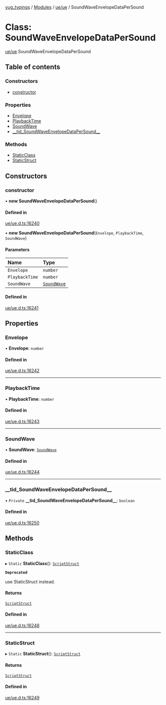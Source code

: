 [yug_typings](../README.md) / [Modules](../modules.md) / [ue/ue](../modules/ue_ue.md) / SoundWaveEnvelopeDataPerSound

# Class: SoundWaveEnvelopeDataPerSound

[ue/ue](../modules/ue_ue.md).SoundWaveEnvelopeDataPerSound

## Table of contents

### Constructors

- [constructor](ue_ue.SoundWaveEnvelopeDataPerSound.md#constructor)

### Properties

- [Envelope](ue_ue.SoundWaveEnvelopeDataPerSound.md#envelope)
- [PlaybackTime](ue_ue.SoundWaveEnvelopeDataPerSound.md#playbacktime)
- [SoundWave](ue_ue.SoundWaveEnvelopeDataPerSound.md#soundwave)
- [\_\_tid\_SoundWaveEnvelopeDataPerSound\_\_](ue_ue.SoundWaveEnvelopeDataPerSound.md#__tid_soundwaveenvelopedatapersound__)

### Methods

- [StaticClass](ue_ue.SoundWaveEnvelopeDataPerSound.md#staticclass)
- [StaticStruct](ue_ue.SoundWaveEnvelopeDataPerSound.md#staticstruct)

## Constructors

### constructor

• **new SoundWaveEnvelopeDataPerSound**()

#### Defined in

[ue/ue.d.ts:16240](https://github.com/YugMetaverse/yug_typings/blob/25cad34/ue/ue.d.ts#L16240)

• **new SoundWaveEnvelopeDataPerSound**(`Envelope`, `PlaybackTime`, `SoundWave`)

#### Parameters

| Name | Type |
| :------ | :------ |
| `Envelope` | `number` |
| `PlaybackTime` | `number` |
| `SoundWave` | [`SoundWave`](ue_ue.SoundWave.md) |

#### Defined in

[ue/ue.d.ts:16241](https://github.com/YugMetaverse/yug_typings/blob/25cad34/ue/ue.d.ts#L16241)

## Properties

### Envelope

• **Envelope**: `number`

#### Defined in

[ue/ue.d.ts:16242](https://github.com/YugMetaverse/yug_typings/blob/25cad34/ue/ue.d.ts#L16242)

___

### PlaybackTime

• **PlaybackTime**: `number`

#### Defined in

[ue/ue.d.ts:16243](https://github.com/YugMetaverse/yug_typings/blob/25cad34/ue/ue.d.ts#L16243)

___

### SoundWave

• **SoundWave**: [`SoundWave`](ue_ue.SoundWave.md)

#### Defined in

[ue/ue.d.ts:16244](https://github.com/YugMetaverse/yug_typings/blob/25cad34/ue/ue.d.ts#L16244)

___

### \_\_tid\_SoundWaveEnvelopeDataPerSound\_\_

• `Private` **\_\_tid\_SoundWaveEnvelopeDataPerSound\_\_**: `boolean`

#### Defined in

[ue/ue.d.ts:16250](https://github.com/YugMetaverse/yug_typings/blob/25cad34/ue/ue.d.ts#L16250)

## Methods

### StaticClass

▸ `Static` **StaticClass**(): [`ScriptStruct`](ue_ue.ScriptStruct.md)

**`Deprecated`**

use StaticStruct instead.

#### Returns

[`ScriptStruct`](ue_ue.ScriptStruct.md)

#### Defined in

[ue/ue.d.ts:16248](https://github.com/YugMetaverse/yug_typings/blob/25cad34/ue/ue.d.ts#L16248)

___

### StaticStruct

▸ `Static` **StaticStruct**(): [`ScriptStruct`](ue_ue.ScriptStruct.md)

#### Returns

[`ScriptStruct`](ue_ue.ScriptStruct.md)

#### Defined in

[ue/ue.d.ts:16249](https://github.com/YugMetaverse/yug_typings/blob/25cad34/ue/ue.d.ts#L16249)
